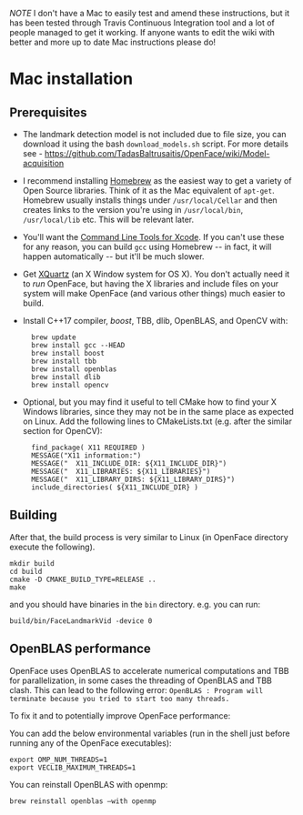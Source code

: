 *NOTE* I don't have a Mac to easily test and amend these instructions, but it has been tested through Travis Continuous Integration tool and a lot of people managed to get it working. If anyone wants to edit the wiki with better and more up to date Mac instructions please do!

# Mac installation

## Prerequisites

- The landmark detection model is not included due to file size, you can download it using the bash `download_models.sh` script. For more details see - https://github.com/TadasBaltrusaitis/OpenFace/wiki/Model-acquisition

- I recommend installing [Homebrew](http://brew.sh) as the easiest way to get a variety of Open Source libraries.  Think of it as the Mac equivalent of `apt-get`.  Homebrew usually installs things under `/usr/local/Cellar` and then creates links to the version you're using in `/usr/local/bin`, `/usr/local/lib` etc.  This will be relevant later.

- You'll want the [Command Line Tools for Xcode](https://developer.apple.com/downloads/). If you can't use these for any reason, you can build `gcc` using Homebrew -- in fact, it will happen automatically -- but it'll be much slower.

- Get [XQuartz](https://www.xquartz.org) (an X Window system for OS X).  You don't actually need it to *run* OpenFace, but having the X libraries and include files on your system will make OpenFace (and various other things) much easier to build.

- Install C++17 compiler, *boost*, TBB, dlib, OpenBLAS, and OpenCV with:

        brew update
        brew install gcc --HEAD
        brew install boost
        brew install tbb
        brew install openblas
        brew install dlib
        brew install opencv

- Optional, but you may find it useful to tell CMake how to find your X Windows libraries, since they may not be in the same place as expected on Linux.  Add the following lines to CMakeLists.txt (e.g. after the similar section for OpenCV):

        find_package( X11 REQUIRED )
        MESSAGE("X11 information:")
        MESSAGE("  X11_INCLUDE_DIR: ${X11_INCLUDE_DIR}")
        MESSAGE("  X11_LIBRARIES: ${X11_LIBRARIES}")
        MESSAGE("  X11_LIBRARY_DIRS: ${X11_LIBRARY_DIRS}")
        include_directories( ${X11_INCLUDE_DIR} )

## Building

After that, the build process is very similar to Linux (in OpenFace directory execute the following).

    mkdir build
    cd build
    cmake -D CMAKE_BUILD_TYPE=RELEASE ..  
    make

and you should have binaries in the `bin` directory. e.g. you can run:

    build/bin/FaceLandmarkVid -device 0

## OpenBLAS performance

OpenFace uses OpenBLAS to accelerate numerical computations and TBB for parallelization, in some cases the threading of OpenBLAS and TBB clash. This can lead to the following error:
`OpenBLAS : Program will terminate because you tried to start too many threads.`

To fix it and to potentially improve OpenFace performance:

You can add the below environmental variables (run in the shell just before running any of the OpenFace executables):

    export OMP_NUM_THREADS=1
    export VECLIB_MAXIMUM_THREADS=1

You can reinstall OpenBLAS with openmp:

    brew reinstall openblas —with openmp